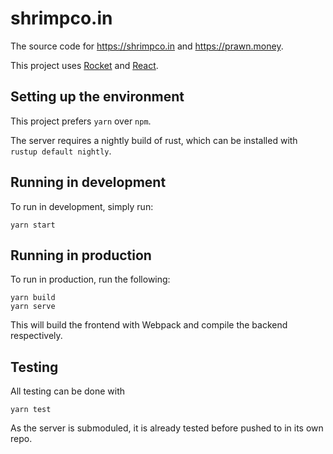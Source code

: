 # shrimpco.in
The source code for https://shrimpco.in and https://prawn.money.

This project uses [Rocket](https://github.com/SergioBenitez/Rocket) and [React](https://github.com/facebook/react).

## Setting up the environment
This project prefers ``yarn`` over ``npm``.

The server requires a nightly build of rust, which can be installed with ``rustup default nightly``.

## Running in development
To run in development, simply run:

```yarn start```

## Running in production

To run in production, run the following:

```
yarn build
yarn serve
```

This will build the frontend with Webpack and compile the backend respectively.

## Testing

All testing can be done with

```yarn test```

As the server is submoduled, it is already tested before pushed to in its own repo.
